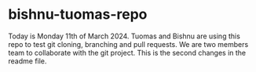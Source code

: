# bishnu-tuomas-repo

Today is Monday 11th of March 2024. Tuomas and Bishnu are using this repo to test git cloning, branching and pull requests.
We are two members team to collaborate with the git project.
This is the second changes in the readme file.